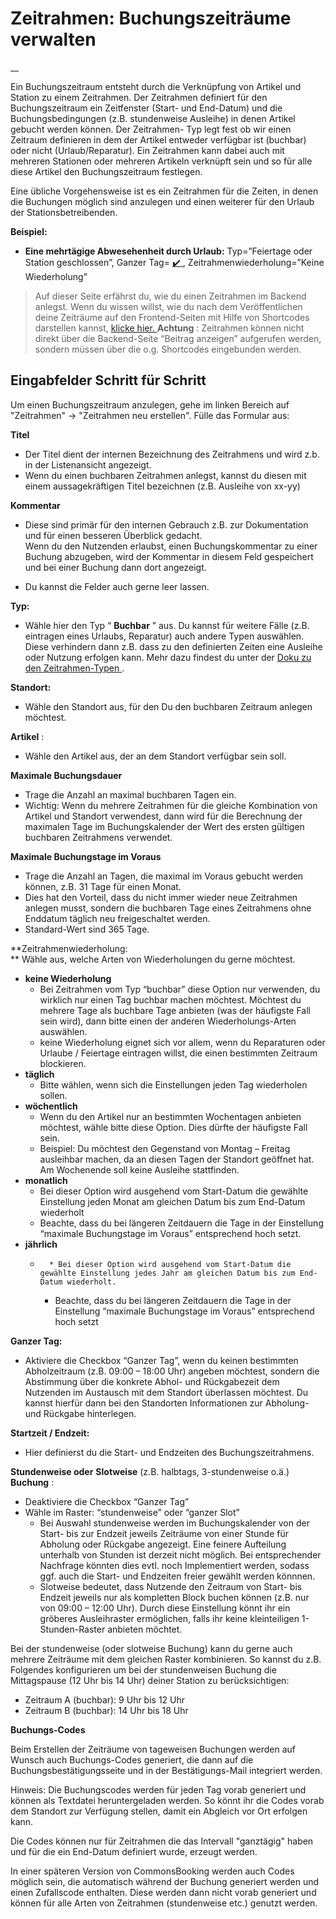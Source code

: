 #  Zeitrahmen: Buchungszeiträume verwalten

__

Ein Buchungszeitraum entsteht durch die Verknüpfung von Artikel und Station zu
einem Zeitrahmen. Der Zeitrahmen definiert für den Buchungszeitraum ein
Zeitfenster (Start- und End-Datum) und die Buchungsbedingungen (z.B.
stundenweise Ausleihe) in denen Artikel gebucht werden können. Der Zeitrahmen-
Typ legt fest ob wir einen Zeitraum definieren in dem der Artikel entweder
verfügbar ist (buchbar) oder nicht (Urlaub/Reparatur). Ein Zeitrahmen kann
dabei auch mit mehreren Stationen oder mehreren Artikeln verknüpft sein und so
für alle diese Artikel den Buchungszeitraum festlegen.

Eine übliche Vorgehensweise ist es ein Zeitrahmen für die Zeiten, in denen die
Buchungen möglich sind anzulegen und einen weiterer für den Urlaub der
Stationsbetreibenden.

**Beispiel:**

  * **Eine mehrtägige Abwesehenheit durch Urlaub:** Typ=”Feiertage oder Station geschlossen”, Ganzer Tag= [ ✔️ ](https://emojiterra.com/de/kraftiges-hakchen/ "✔️ kräftiges Häkchen") , Zeitrahmenwiederholung=”Keine Wiederholung” 

> Auf dieser Seite erfährst du, wie du einen Zeitrahmen im Backend anlegst.
> Wenn du wissen willst, wie du nach dem Veröffentlichen deine Zeiträume auf
> den Frontend-Seiten mit Hilfe von Shortcodes darstellen kannst,  [ klicke
> hier. ](/docs/erste-schritte/shortcodes/) **Achtung** : Zeitrahmen können
> nicht direkt über die Backend-Seite “Beitrag anzeigen” aufgerufen werden,
> sondern müssen über die o.g. Shortcodes eingebunden werden.

##  Eingabfelder Schritt für Schritt

Um einen Buchungszeitraum anzulegen, gehe im linken Bereich auf "Zeitrahmen"
-> "Zeitrahmen neu erstellen". Fülle das Formular aus:

**Titel**

  * Der Titel dient der internen Bezeichnung des Zeitrahmens und wird z.b. in der Listenansicht angezeigt. 
  * Wenn du einen buchbaren Zeitrahmen anlegst, kannst du diesen mit einem aussagekräftigen Titel bezeichnen (z.B. Ausleihe von xx-yy) 

**Kommentar**

  * Diese sind primär für den internen Gebrauch z.B. zur Dokumentation und für einen besseren Überblick gedacht.   
Wenn du den Nutzenden erlaubst, einen Buchungskommentar zu einer Buchung
abzugeben, wird der Kommentar in diesem Feld gespeichert und bei einer Buchung
dann dort angezeigt.

  * Du kannst die Felder auch gerne leer lassen. 

**Typ:**

  * Wähle hier den Typ “ **Buchbar** ” aus. Du kannst für weitere Fälle (z.B. eintragen eines Urlaubs, Reparatur) auch andere Typen auswählen. Diese verhindern dann z.B. dass zu den definierten Zeiten eine Ausleihe oder Nutzung erfolgen kann. Mehr dazu findest du unter der [ Doku zu den Zeitrahmen-Typen ](/docs/grundlagen/zeitrahmen-konfigurieren/) . 

**Standort:**

  * Wähle den Standort aus, für den Du den buchbaren Zeitraum anlegen möchtest. 

**Artikel** :

  * Wähle den Artikel aus, der an dem Standort verfügbar sein soll. 

**Maximale Buchungsdauer**

  * Trage die Anzahl an maximal buchbaren Tagen ein. 
  * Wichtig: Wenn du mehrere Zeitrahmen für die gleiche Kombination von Artikel und Standort verwendest, dann wird für die Berechnung der maximalen Tage im Buchungskalender der Wert des ersten gültigen buchbaren Zeitrahmens verwendet. 

**Maximale Buchungstage im Voraus**

  * Trage die Anzahl an Tagen, die maximal im Voraus gebucht werden können, z.B. 31 Tage für einen Monat. 
  * Dies hat den Vorteil, dass du nicht immer wieder neue Zeitrahmen anlegen musst, sondern die buchbaren Tage eines Zeitrahmens ohne Enddatum täglich neu freigeschaltet werden. 
  * Standard-Wert sind 365 Tage. 

**Zeitrahmenwiederholung:  
** Wähle aus, welche Arten von Wiederholungen du gerne möchtest.

  * **keine Wiederholung**
    * Bei Zeitrahmen vom Typ “buchbar” diese Option nur verwenden, du wirklich nur einen Tag buchbar machen möchtest. Möchtest du mehrere Tage als buchbare Tage anbieten (was der häufigste Fall sein wird), dann bitte einen der anderen Wiederholungs-Arten auswählen. 
    * keine Wiederholung eignet sich vor allem, wenn du Reparaturen oder Urlaube / Feiertage eintragen willst, die einen bestimmten Zeitraum blockieren. 
  * **täglich**
    * Bitte wählen, wenn sich die Einstellungen jeden Tag wiederholen sollen. 
  * **wöchentlich**
    * Wenn du den Artikel nur an bestimmten Wochentagen anbieten möchtest, wähle bitte diese Option. Dies dürfte der häufigste Fall sein. 
    * Beispiel: Du möchtest den Gegenstand von Montag – Freitag ausleihbar machen, da an diesen Tagen der Standort geöffnet hat. Am Wochenende soll keine Ausleihe stattfinden. 
  * **monatlich**
    * Bei dieser Option wird ausgehend vom Start-Datum die gewählte Einstellung jeden Monat am gleichen Datum bis zum End-Datum wiederholt 
    * Beachte, dass du bei längeren Zeitdauern die Tage in der Einstellung “maximale Buchungstage im Voraus” entsprechend hoch setzt. 
  * **jährlich**
    *       * Bei dieser Option wird ausgehend vom Start-Datum die gewählte Einstellung jedes Jahr am gleichen Datum bis zum End-Datum wiederholt. 
      * Beachte, dass du bei längeren Zeitdauern die Tage in der Einstellung “maximale Buchungstage im Voraus” entsprechend hoch setzt 

**Ganzer Tag:**

  * Aktiviere die Checkbox “Ganzer Tag”, wenn du keinen bestimmten Abholzeitraum (z.B. 09:00 – 18:00 Uhr) angeben möchtest, sondern die Abstimmung über die konkrete Abhol- und Rückgabezeit dem Nutzenden im Austausch mit dem Standort überlassen möchtest. Du kannst hierfür dann bei den Standorten Informationen zur Abholung- und Rückgabe hinterlegen. 

**Startzeit / Endzeit:**

  * Hier definierst du die Start- und Endzeiten des Buchungszeitrahmens. 

**Stundenweise oder** **Slotweise** (z.B. halbtags, 3-stundenweise o.ä.)
**Buchung** :

  * Deaktiviere die Checkbox “Ganzer Tag” 
  * Wähle im Raster: “stundenweise” oder “ganzer Slot” 
    * Bei Auswahl stundenweise werden im Buchungskalender von der Start- bis zur Endzeit jeweils Zeiträume von einer Stunde für Abholung oder Rückgabe angezeigt. Eine feinere Aufteilung unterhalb von Stunden ist derzeit nicht möglich. Bei entsprechender Nachfrage könnten dies evtl. noch Implementiert werden, sodass ggf. auch die Start- und Endzeiten freier gewählt werden könnnen. 
    * Slotweise bedeutet, dass Nutzende den Zeitraum von Start- bis Endzeit jeweils nur als kompletten Block buchen können (z.B. nur von 09:00 – 12:00 Uhr). Durch diese Einstellung könnt ihr ein gröberes Ausleihraster ermöglichen, falls ihr keine kleinteiligen 1-Stunden-Raster anbieten möchtet. 

Bei der stundenweise (oder slotweise Buchung) kann du gerne auch mehrere
Zeiträume mit dem gleichen Raster kombinieren. So kannst du z.B. Folgendes
konfigurieren um bei der stundenweisen Buchung die Mittagspause (12 Uhr bis 14
Uhr) deiner Station zu berücksichtigen:

  * Zeitraum A (buchbar): 9 Uhr bis 12 Uhr 
  * Zeitraum B (buchbar): 14 Uhr bis 18 Uhr 

**Buchungs-Codes**

Beim Erstellen der Zeiträume von tageweisen Buchungen werden auf Wunsch auch
Buchungs-Codes generiert, die dann auf die Buchungsbestätigungsseite und in
der Bestätigungs-Mail integriert werden.

Hinweis: Die Buchungscodes werden für jeden Tag vorab generiert und können als
Textdatei heruntergeladen werden. So könnt ihr die Codes vorab dem Standort
zur Verfügung stellen, damit ein Abgleich vor Ort erfolgen kann.

Die Codes können nur für Zeitrahmen die das Intervall "ganztägig" haben und
für die ein End-Datum definiert wurde, erzeugt werden.

In einer späteren Version von CommonsBooking werden auch Codes möglich sein,
die automatisch während der Buchung generiert werden und einen Zufallscode
enthalten. Diese werden dann nicht vorab generiert und können für alle Arten
von Zeitrahmen (stundenweise etc.) genutzt werden.

